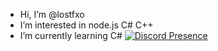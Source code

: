 - Hi, I’m @lostfxo
- I’m interested in node.js C# C++
- I’m currently learning C#
[![Discord Presence](https://lanyard.cnrad.dev/api/881342328730714122)](https://discord.com/users/881342328730714122)
